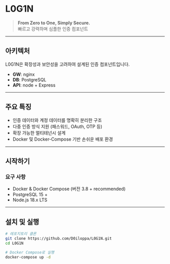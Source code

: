# L0G1N

> **From Zero to One, Simply Secure.**  
> 빠르고 강력하며 심플한 인증 컴포넌트

---

## 아키텍처

L0G1N은 확장성과 보안성을 고려하여 설계된 인증 컴포넌트입니다.

- **GW**: nginx
- **DB**: PostgreSQL  
- **API**: node + Express

---

## 주요 특징

- 인증 데이터와 계정 데이터를 명확히 분리한 구조  
- 다중 인증 방식 지원 (패스워드, OAuth, OTP 등)  
- 확장 가능한 멀티테넌시 설계  
- Docker 및 Docker-Compose 기반 손쉬운 배포 환경  

---

## 시작하기

### 요구 사항

- Docker & Docker Compose (버전 3.8 + recommended)
- PostgreSQL 15 +
- Node.js 18.x LTS

---

## 설치 및 실행

```bash
# 레포지토리 클론
git clone https://github.com/D0iloppa/L0G1N.git
cd L0G1N

# Docker Compose로 실행
docker-compose up -d
